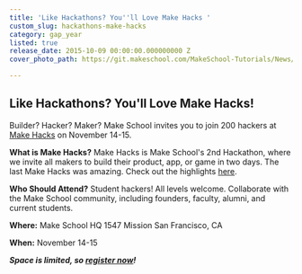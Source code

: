 ```yaml
---
title: 'Like Hackathons? You''ll Love Make Hacks '
custom_slug: hackathons-make-hacks
category: gap_year
listed: true
release_date: 2015-10-09 00:00:00.000000000 Z
cover_photo_path: https://git.makeschool.com/MakeSchool-Tutorials/News/210b59dac345f9486a578d8b3ab0ba9e926a3b08//6f9b54e7-cbc0-406a-aa1b-36db36c177bc/cover_photo.jpeg

---
```

Like Hackathons? You'll Love Make Hacks! 
---------------------------------------------------------------------
Builder? Hacker? Maker? Make School invites you to join 200 hackers at [Make Hacks](http://bit.ly/1Nv5TAj) on November 14-15.

**What is Make Hacks?** 
Make Hacks is Make School's 2nd Hackathon, where we invite all makers to build their product, app, or game in two days. The last Make Hacks was amazing. Check out the highlights [here](https://www.youtube.com/watch?v=A8cQEzLA2JI).

**Who Should Attend?** 
Student hackers! All levels welcome. Collaborate with the Make School community, including founders, faculty, alumni, and current students.

**Where:**
Make School HQ
1547 Mission
San Francisco, CA 

**When:**
November 14-15

***Space is limited, so [register now](http://bit.ly/1Nv5TAj)!***